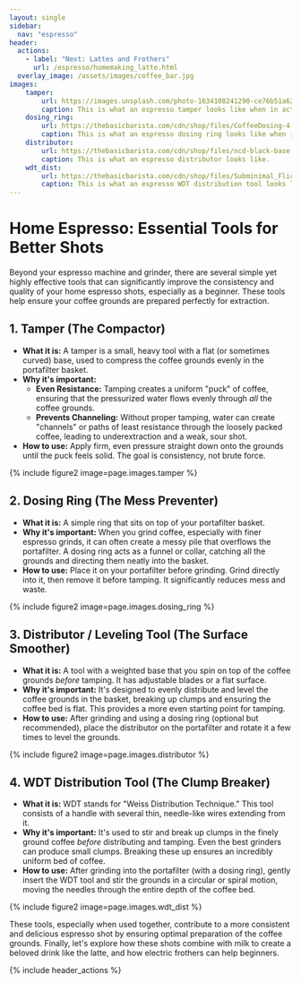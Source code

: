 ```yaml
---
layout: single
sidebar:
  nav: "espresso"
header:
  actions:
    - label: "Next: Lattes and Frothers"
      url: /espresso/homemaking_latte.html
  overlay_image: /assets/images/coffee_bar.jpg
images:
    tamper:
        url: https://images.unsplash.com/photo-1634108241290-ce76b51a6271?q=80&w=1170&auto=format&fit=crop&ixlib=rb-4.1.0&ixid=M3wxMjA3fDB8MHxwaG90by1wYWdlfHx8fGVufDB8fHx8fA%3D%3D
        caption: This is what an espresso tamper looks like when in action.
    dosing_ring:
        url: https://thebasicbarista.com/cdn/shop/files/CoffeeDosing-4-min.jpg?v=1715841898&width=600
        caption: This is what an espresso dosing ring looks like when in action.
    distributor:
        url: https://thebasicbarista.com/cdn/shop/files/ncd-black-base.webp?v=1731485909&width=600
        caption: This is what an espresso distributor looks like.
    wdt_dist:
        url: https://thebasicbarista.com/cdn/shop/files/Subminimal_Flick_Portafilter.webp?v=1739495726&width=600
        caption: This is what an espresso WDT distribution tool looks like when in action.
---
```


# Home Espresso: Essential Tools for Better Shots

Beyond your espresso machine and grinder, there are several simple yet highly effective tools that can significantly improve the consistency and quality of your home espresso shots, especially as a beginner. These tools help ensure your coffee grounds are prepared perfectly for extraction.

## 1. Tamper (The Compactor)

* **What it is:** A tamper is a small, heavy tool with a flat (or sometimes curved) base, used to compress the coffee grounds evenly in the portafilter basket.
* **Why it's important:**
    * **Even Resistance:** Tamping creates a uniform "puck" of coffee, ensuring that the pressurized water flows evenly through *all* the coffee grounds.
    * **Prevents Channeling:** Without proper tamping, water can create "channels" or paths of least resistance through the loosely packed coffee, leading to underextraction and a weak, sour shot.
* **How to use:** Apply firm, even pressure straight down onto the grounds until the puck feels solid. The goal is consistency, not brute force.

{% include figure2 image=page.images.tamper %}

## 2. Dosing Ring (The Mess Preventer)

* **What it is:** A simple ring that sits on top of your portafilter basket.
* **Why it's important:** When you grind coffee, especially with finer espresso grinds, it can often create a messy pile that overflows the portafilter. A dosing ring acts as a funnel or collar, catching all the grounds and directing them neatly into the basket.
* **How to use:** Place it on your portafilter before grinding. Grind directly into it, then remove it before tamping. It significantly reduces mess and waste.

{% include figure2 image=page.images.dosing_ring %}

## 3. Distributor / Leveling Tool (The Surface Smoother)

* **What it is:** A tool with a weighted base that you spin on top of the coffee grounds *before* tamping. It has adjustable blades or a flat surface.
* **Why it's important:** It's designed to evenly distribute and level the coffee grounds in the basket, breaking up clumps and ensuring the coffee bed is flat. This provides a more even starting point for tamping.
* **How to use:** After grinding and using a dosing ring (optional but recommended), place the distributor on the portafilter and rotate it a few times to level the grounds.

{% include figure2 image=page.images.distributor %}

## 4. WDT Distribution Tool (The Clump Breaker)

* **What it is:** WDT stands for "Weiss Distribution Technique." This tool consists of a handle with several thin, needle-like wires extending from it.
* **Why it's important:** It's used to stir and break up clumps in the finely ground coffee *before* distributing and tamping. Even the best grinders can produce small clumps. Breaking these up ensures an incredibly uniform bed of coffee.
* **How to use:** After grinding into the portafilter (with a dosing ring), gently insert the WDT tool and stir the grounds in a circular or spiral motion, moving the needles through the entire depth of the coffee bed.

{% include figure2 image=page.images.wdt_dist %}

These tools, especially when used together, contribute to a more consistent and delicious espresso shot by ensuring optimal preparation of the coffee grounds. Finally, let's explore how these shots combine with milk to create a beloved drink like the latte, and how electric frothers can help beginners.

{% include header_actions %}
